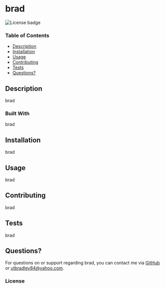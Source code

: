
  # brad
  ![License badge](https://img.shields.io/badge/license-GNU-blue)


  ### Table of Contents
  - [Description](https://github.com/jbradley84/weather-dashboard#description)
  - [Installation](https://github.com/jbradley84/weather-dashboard#installation)
  - [Usage](https://github.com/jbradley84/weather-dashboard#usage)
  - [Contributing](https://github.com/jbradley84/weather-dashboard#contributing)
  - [Tests](https://github.com/jbradley84/weather-dashboard#tests)
  - [Questions?](https://github.com/jbradley84/weather-dashboard#questions?)

  ## Description

  brad

  ### Built With

  brad

  ## Installation

  brad

  ## Usage

  brad

  ## Contributing

  brad

  ## Tests

  brad

  ## Questions?

  For questions on or support regarding brad, you can contact me via [GitHub]() or utbradley84@yahoo.com.

  ### License 
  
